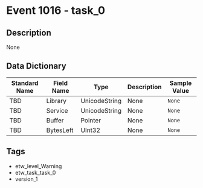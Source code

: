 # Event 1016 - task_0

## Description
None

## Data Dictionary
|Standard Name|Field Name|Type|Description|Sample Value|
|---|---|---|---|---|
|TBD|Library|UnicodeString|None|`None`|
|TBD|Service|UnicodeString|None|`None`|
|TBD|Buffer|Pointer|None|`None`|
|TBD|BytesLeft|UInt32|None|`None`|

## Tags
* etw_level_Warning
* etw_task_task_0
* version_1